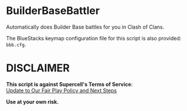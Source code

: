 # BuilderBaseBattler
Automatically does Builder Base battles for you in Clash of Clans.

The BlueStacks keymap configuration file for this script is also provided: `bbb.cfg`.

# DISCLAIMER
**This script is against Supercell's Terms of Service**:<br>
[Update to Our Fair Play Policy and Next Steps](https://supercell.com/en/games/clashofclans/blog/misc/update-to-our-fair-play-policy-and-next-steps/)

**Use at your own risk.**
